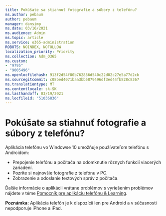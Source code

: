 ```yaml
---
title: Pokúšate sa stiahnuť fotografie a súbory z telefónu?
ms.author: pebaum
author: pebaum
manager: dansimp
ms.date: 03/16/2021
ms.audience: Admin
ms.topic: article
ms.service: o365-administration
ROBOTS: NOINDEX, NOFOLLOW
localization_priority: Priority
ms.collection: Adm_O365
ms.custom:
- "9795"
- "9005496"
ms.openlocfilehash: 913f2d54f80b762856d540c22d02c27e5a77d2cb
ms.sourcegitcommit: c08bed4071baa3bb5879496df3ed44fb828c8367
ms.translationtype: MT
ms.contentlocale: sk-SK
ms.lasthandoff: 03/19/2021
ms.locfileid: "51036836"
---
```

# <a name="are-you-trying-to-download-photos-and-files-from-your-phone"></a>Pokúšate sa stiahnuť fotografie a súbory z telefónu?

Aplikácia telefónu vo Windowse 10 umožňuje používateľom telefónu s Androidom:

- Prepojenie telefónu a počítača na odomknutie rôznych funkcií viacerých zariadení.
- Pozrite si najnovšie fotografie z telefónu v PC.
- Zobrazenie a odoslanie textových správ z počítača.

Ďalšie informácie o aplikácii vrátane problémov s vyriešením problémov nájdete v téme [Pomocník pre aplikáciu telefónu & Learning](https://support.microsoft.com/your-phone-app).

**Poznámka:** Aplikácia telefón je k dispozícii len pre Android a v súčasnosti nepodporuje iPhone a iPad.